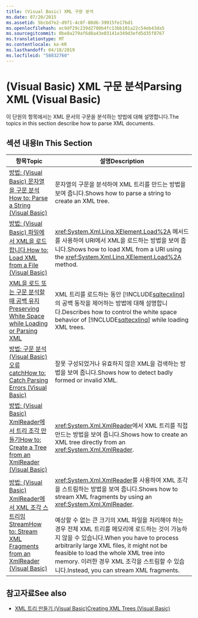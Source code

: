 ```yaml
---
title: (Visual Basic) XML 구문 분석
ms.date: 07/20/2015
ms.assetid: 5bcbd7e2-d9f1-4c8f-80d6-39915fe17bd1
ms.openlocfilehash: ec9df29c239d2780b4fc13bb101a22c54eb43da5
ms.sourcegitcommit: 0be8a279af6d8a43e03141e349d3efd5d35f8767
ms.translationtype: MT
ms.contentlocale: ko-KR
ms.lasthandoff: 04/18/2019
ms.locfileid: "58832760"
---
```

# <a name="parsing-xml-visual-basic"></a><span data-ttu-id="d39a3-102">(Visual Basic) XML 구문 분석</span><span class="sxs-lookup"><span data-stu-id="d39a3-102">Parsing XML (Visual Basic)</span></span>
<span data-ttu-id="d39a3-103">이 단원의 항목에서는 XML 문서의 구문을 분석하는 방법에 대해 설명합니다.</span><span class="sxs-lookup"><span data-stu-id="d39a3-103">The topics in this section describe how to parse XML documents.</span></span>  
  
## <a name="in-this-section"></a><span data-ttu-id="d39a3-104">섹션 내용</span><span class="sxs-lookup"><span data-stu-id="d39a3-104">In This Section</span></span>  
  
|<span data-ttu-id="d39a3-105">항목</span><span class="sxs-lookup"><span data-stu-id="d39a3-105">Topic</span></span>|<span data-ttu-id="d39a3-106">설명</span><span class="sxs-lookup"><span data-stu-id="d39a3-106">Description</span></span>|  
|-----------|-----------------|  
|[<span data-ttu-id="d39a3-107">방법: (Visual Basic) 문자열을 구문 분석</span><span class="sxs-lookup"><span data-stu-id="d39a3-107">How to: Parse a String (Visual Basic)</span></span>](../../../../visual-basic/programming-guide/concepts/linq/how-to-parse-a-string.md)|<span data-ttu-id="d39a3-108">문자열의 구문을 분석하여 XML 트리를 만드는 방법을 보여 줍니다.</span><span class="sxs-lookup"><span data-stu-id="d39a3-108">Shows how to parse a string to create an XML tree.</span></span>|  
|[<span data-ttu-id="d39a3-109">방법: (Visual Basic) 파일에서 XML을 로드 합니다.</span><span class="sxs-lookup"><span data-stu-id="d39a3-109">How to: Load XML from a File (Visual Basic)</span></span>](../../../../visual-basic/programming-guide/concepts/linq/how-to-load-xml-from-a-file.md)|<span data-ttu-id="d39a3-110"><xref:System.Xml.Linq.XElement.Load%2A> 메서드를 사용하여 URI에서 XML을 로드하는 방법을 보여 줍니다.</span><span class="sxs-lookup"><span data-stu-id="d39a3-110">Shows how to load XML from a URI using the <xref:System.Xml.Linq.XElement.Load%2A> method.</span></span>|  
|[<span data-ttu-id="d39a3-111">XML을 로드 또는 구문 분석할 때 공백 유지</span><span class="sxs-lookup"><span data-stu-id="d39a3-111">Preserving White Space while Loading or Parsing XML</span></span>](../../../../visual-basic/programming-guide/concepts/linq/preserving-white-space-while-loading-or-parsing-xml.md)|<span data-ttu-id="d39a3-112">XML 트리를 로드하는 동안 [!INCLUDE[sqltecxlinq](~/includes/sqltecxlinq-md.md)]의 공백 동작을 제어하는 방법에 대해 설명합니다.</span><span class="sxs-lookup"><span data-stu-id="d39a3-112">Describes how to control the white space behavior of [!INCLUDE[sqltecxlinq](~/includes/sqltecxlinq-md.md)] while loading XML trees.</span></span>|  
|[<span data-ttu-id="d39a3-113">방법: 구문 분석 (Visual Basic) 오류 catch</span><span class="sxs-lookup"><span data-stu-id="d39a3-113">How to: Catch Parsing Errors (Visual Basic)</span></span>](../../../../visual-basic/programming-guide/concepts/linq/how-to-catch-parsing-errors.md)|<span data-ttu-id="d39a3-114">잘못 구성되었거나 유효하지 않은 XML을 검색하는 방법을 보여 줍니다.</span><span class="sxs-lookup"><span data-stu-id="d39a3-114">Shows how to detect badly formed or invalid XML.</span></span>|  
|[<span data-ttu-id="d39a3-115">방법: (Visual Basic) XmlReader에서 트리 조각 만들기</span><span class="sxs-lookup"><span data-stu-id="d39a3-115">How to: Create a Tree from an XmlReader (Visual Basic)</span></span>](../../../../visual-basic/programming-guide/concepts/linq/how-to-create-a-tree-from-an-xmlreader.md)|<span data-ttu-id="d39a3-116"><xref:System.Xml.XmlReader>에서 XML 트리를 직접 만드는 방법을 보여 줍니다.</span><span class="sxs-lookup"><span data-stu-id="d39a3-116">Shows how to create an XML tree directly from an <xref:System.Xml.XmlReader>.</span></span>|  
|[<span data-ttu-id="d39a3-117">방법: (Visual Basic) XmlReader에서 XML 조각 스트리밍 Stream</span><span class="sxs-lookup"><span data-stu-id="d39a3-117">How to: Stream XML Fragments from an XmlReader (Visual Basic)</span></span>](../../../../visual-basic/programming-guide/concepts/linq/how-to-stream-xml-fragments-from-an-xmlreader.md)|<span data-ttu-id="d39a3-118"><xref:System.Xml.XmlReader>를 사용하여 XML 조각을 스트림하는 방법을 보여 줍니다.</span><span class="sxs-lookup"><span data-stu-id="d39a3-118">Shows how to stream XML fragments by using an <xref:System.Xml.XmlReader>.</span></span><br /><br /> <span data-ttu-id="d39a3-119">예상할 수 없는 큰 크기의 XML 파일을 처리해야 하는 경우 전체 XML 트리를 메모리에 로드하는 것이 가능하지 않을 수 있습니다.</span><span class="sxs-lookup"><span data-stu-id="d39a3-119">When you have to process arbitrarily large XML files, it might not be feasible to load the whole XML tree into memory.</span></span> <span data-ttu-id="d39a3-120">이러한 경우 XML 조각을 스트림할 수 있습니다.</span><span class="sxs-lookup"><span data-stu-id="d39a3-120">Instead, you can stream XML fragments.</span></span>|  
  
## <a name="see-also"></a><span data-ttu-id="d39a3-121">참고자료</span><span class="sxs-lookup"><span data-stu-id="d39a3-121">See also</span></span>

- [<span data-ttu-id="d39a3-122">XML 트리 만들기 (Visual Basic)</span><span class="sxs-lookup"><span data-stu-id="d39a3-122">Creating XML Trees (Visual Basic)</span></span>](../../../../visual-basic/programming-guide/concepts/linq/creating-xml-trees.md)
